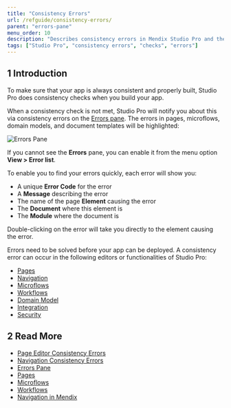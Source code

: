 ```yaml
---
title: "Consistency Errors"
url: /refguide/consistency-errors/
parent: "errors-pane"
menu_order: 10
description: "Describes consistency errors in Mendix Studio Pro and the way to fix them."
tags: ["Studio Pro", "consistency errors", "checks", "errors"]
---
```


## 1 Introduction 

To make sure that your app is always consistent and properly built, Studio Pro does consistency checks when you build your app. 

When a consistency check is not met, Studio Pro will notify you about this via consistency errors on the [Errors pane](/refguide/errors-pane/). The errors in pages, microflows, domain models, and document templates will be highlighted:

![Errors Pane](/attachments/refguide/modeling/menus/view-menu/errors-pane/consistency-errors/errors-pane.png)

If you cannot see the **Errors** pane, you can enable it from the menu option **View > Error list**.

To enable you to find your errors quickly, each error will show you:

* A unique **Error Code** for the error
* A **Message** describing the error
* The name of the page **Element** causing the error
* The **Document** where this element is
* The **Module** where the document is

Double-clicking on the error will take you directly to the element causing the error.

Errors need to be solved before your app can be deployed. A consistency error can occur in the following editors or functionalities of Studio Pro:

* [Pages](/refguide/consistency-errors-pages/) 
* [Navigation](/refguide/consistency-errors-navigation/) 
* [Microflows](/refguide/microflows/)
* [Workflows](/refguide/workflows/)
* [Domain Model](/refguide/domain-model/)
* [Integration](/refguide/integration/)
* [Security](/refguide/security/)

##  2 Read More

* [Page Editor Consistency Errors](/refguide/consistency-errors-pages/)
* [Navigation Consistency Errors](/refguide/consistency-errors-navigation/)
* [Errors Pane](/refguide/errors-pane/)
* [Pages](/refguide/pages/)
* [Microflows](/refguide/microflows/) 
* [Workflows](/refguide/workflows/)
* [Navigation in Mendix](/refguide/navigation/)

